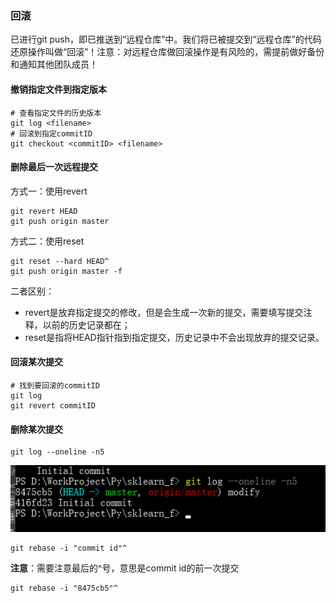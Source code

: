 ### 回滚
已进行git push，即已推送到“远程仓库”中。我们将已被提交到“远程仓库”的代码还原操作叫做“回滚”！注意：对远程仓库做回滚操作是有风险的，需提前做好备份和通知其他团队成员！

#### 撤销指定文件到指定版本  
```shell
# 查看指定文件的历史版本
git log <filename>
# 回滚到指定commitID
git checkout <commitID> <filename>
```

#### 删除最后一次远程提交  
方式一：使用revert
```shell
git revert HEAD
git push origin master
```
方式二：使用reset
```shell
git reset --hard HEAD^
git push origin master -f
```
二者区别：  
  * revert是放弃指定提交的修改，但是会生成一次新的提交，需要填写提交注释，以前的历史记录都在；
  * reset是指将HEAD指针指到指定提交，历史记录中不会出现放弃的提交记录。

#### 回滚某次提交
```shell
# 找到要回滚的commitID
git log
git revert commitID
```

#### 删除某次提交
```shell
git log --oneline -n5
```
![git1](/res/git/git_1.png)
```shell
git rebase -i "commit id"^
```
  **注意**：需要注意最后的^号，意思是commit id的前一次提交
  ```shell
  git rebase -i "8475cb5"^
  ```
